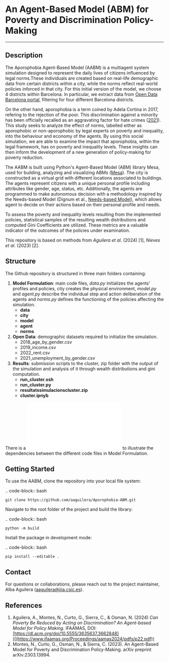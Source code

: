 # An Agent-Based Model (ABM) for Poverty and Discrimination Policy-Making
-----
## Description

The Aporophobia Agent-Based Model (AABM) is a multiagent system simulation designed to represent the daily lives of citizens influenced by legal norms.These individuals are created based on real-life demographic data from certain districts within a city, while the norms reflect real-world policies inforced in that city. For this initial version of the model, we choose 4 districts within Barcelona.  In particular, we extract data from [Open Data Barcelona portal](https://opendata-ajuntament.barcelona.cat/), filtering for four different Barcelona districts. 

On the other hand, aporophobia is a term coined by Adela Cortina in 2017, refering to the rejection of the poor. This discrimination against a minority has been officially recalled as an aggravating factor for hate crimes ([2021](https://www.boe.es/diario_boe/txt.php?id=BOE-A-2019-7771)).  This study seeks to analyze the effect of norms, labelled either as aporophobic or non-aporophobic by legal experts on poverty and inequality, into the behaviour and economy of the agents. By using this social simulation, we are able to examine the impact that aporophobia, within the legal framework, has on poverty and inequality levels. These insights can then inform the development of a new generation of policy-making for poverty reduction.   

The AABM is built using Python's Agent-Based Model (ABM) library Mesa, used for building, analyzing and visualizing ABMs ([Mesa](https://mesa.readthedocs.io/en/stable/)). The city is constructed as a virtual grid with different locations associated to buildings. The agents represent citizens with a unique personal profile including attributes like gender, age, status, etc. Additionally, the agents are programmed to make autonomous decision with a methodology inspired by the Needs-based Model (Dignum et al., [Needs-based Model](https://simassocc.org/)), which allows agent to decide on their actions based on their personal profile and needs. 

To assess the poverty and inequality levels resulting from the implemented policies, statistical samples of the resulting wealth distributions and computed Gini Coefficients are utilized. These metrics are a valuable indicator of the outcomes of the policies under examination.

This repository is based on methods from *Aguilera et al*. (2024) [1], *Nieves et al*. (2023) [2].

## Structure
The Github repository is structured in three main folders containing: 

1. **Model Formulation**: main code files, *data.py* initializes the agents' profiles and policies, city creates the physical environment, *model.py* and *agent.py* describe the individual step and action deliberation of the agents and *norms.py* defines the functioning of the policies affecting the simulation.
   - **data**
   - **city**
   - **model**
   - **agent**
   - **norms**
3. **Open Data**: demographic datasets required to initialize the simulation.
   - 2018_age_by_gender.csv
   - 2019_income.csv
   - 2022_rent.csv
   - 2021_unemployment_by_gender.csv
5. **Results**: submission scripts to the cluster, zip folder with the output of the simulation and analysis of it through wealth distributions and gini computation.
   - **run_cluster.ssh**
   - **run_cluster.py**
   - **resultatssimulacionscluster.zip**
   - **cluster.ipnyb**

There is a ![UML diagram](diagram.mmd) to illustrate the dependencies between the different code files in Model Formulation. 

## Getting Started 
To use the AABM, clone the repository into your local file system:

.. code-block:: bash

    git clone https://github.com/aaguilera/Aporophobia-ABM.git

Navigate to the root folder of the project and build the library:

.. code-block:: bash

    python -m build

Install the package in development mode:

.. code-block:: bash

    pip install --editable .

## Contact

For questions or collaborations, please reach out to the project maintainer, Alba Aguilera (aaguilera@iiia.csic.es).

## References

1. Aguilera, A., Montes, N., Curto, G., Sierra, C., & Osman, N. (2024) *Can Poverty Be Reduced by Acting on Discrimination? An Agent-based Model for Policy Making*. IFAAMAS, DOI: [https://dl.acm.org/doi/10.5555/3635637.3662848]([(https://www.ifaamas.org/Proceedings/aamas2024/pdfs/p22.pdf))
2. Montes, N., Curto, G., Osman, N., & Sierra, C. (2023). An Agent-Based Model for Poverty and Discrimination Policy-Making. arXiv preprint arXiv:2303.13994.



